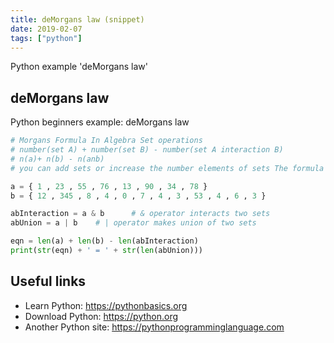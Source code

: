 ```yaml
---
title: deMorgans law (snippet)
date: 2019-02-07
tags: ["python"]
---
```

Python example 'deMorgans law'


## deMorgans law

Python beginners example: deMorgans law

```python
# Morgans Formula In Algebra Set operations
# number(set A) + number(set B) - number(set A interaction B)
# n(a)+ n(b) - n(anb)
# you can add sets or increase the number elements of sets The formula still works

a = { 1 , 23 , 55 , 76 , 13 , 90 , 34 , 78 }
b = { 12 , 345 , 8 , 4 , 0 , 7 , 4 , 3 , 53 , 4 , 6 , 3 }

abInteraction = a & b      # & operator interacts two sets
abUnion = a | b    # | operator makes union of two sets

eqn = len(a) + len(b) - len(abInteraction)
print(str(eqn) + ' = ' + str(len(abUnion)))


```

## Useful links

- Learn Python: https://pythonbasics.org
- Download Python: https://python.org
- Another Python site: https://pythonprogramminglanguage.com
